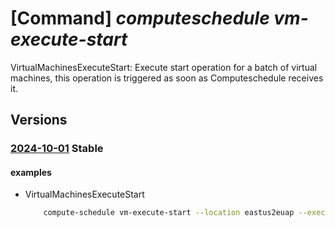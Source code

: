 # [Command] _computeschedule vm-execute-start_

VirtualMachinesExecuteStart: Execute start operation for a batch of virtual machines, this operation is triggered as soon as Computeschedule receives it.

## Versions

### [2024-10-01](/Resources/mgmt-plane/L3N1YnNjcmlwdGlvbnMve30vcHJvdmlkZXJzL21pY3Jvc29mdC5jb21wdXRlc2NoZWR1bGUvbG9jYXRpb25zL3t9L3ZpcnR1YWxtYWNoaW5lc2V4ZWN1dGVzdGFydA==/2024-10-01.xml) **Stable**

<!-- mgmt-plane /subscriptions/{}/providers/microsoft.computeschedule/locations/{}/virtualmachinesexecutestart 2024-10-01 -->

#### examples

- VirtualMachinesExecuteStart
    ```bash
        compute-schedule vm-execute-start --location eastus2euap --execution-parameters "{retry-policy:{retry-count:2,retry-window-in-minutes:27}}" --resources "{ids:[/subscriptions/fe541807-8c68-475d-976d-f453f9db4d81/resourceGroups/test-rg/providers/Microsoft.Compute/virtualMachines/testResource3]}" --correlationid 23480d2f-1dca-4610-afb4-dd25eec1f34r
    ```
